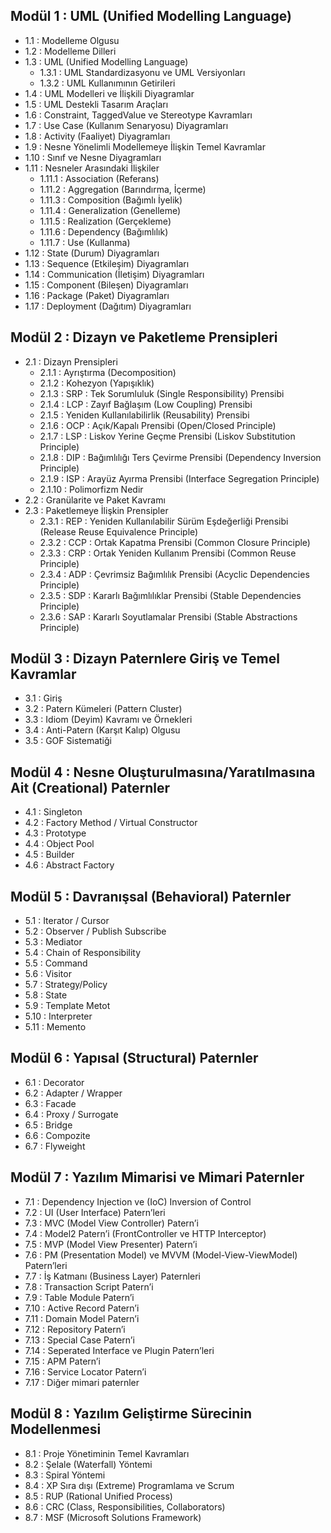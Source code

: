 ## Modül 1 : UML (Unified Modelling Language)
+ 1.1    : Modelleme Olgusu
+ 1.2    : Modelleme Dilleri
+ 1.3    : UML (Unified Modelling Language)
  + 1.3.1 : UML Standardizasyonu ve UML Versiyonları
  + 1.3.2 : UML Kullanımının Getirileri
+ 1.4    : UML Modelleri ve İlişkili Diyagramlar
+ 1.5    : UML Destekli Tasarım Araçları
+ 1.6    : Constraint, TaggedValue ve Stereotype Kavramları 
+ 1.7    : Use Case (Kullanım Senaryosu) Diyagramları
+ 1.8     : Activity (Faaliyet) Diyagramları
+ 1.9    : Nesne Yönelimli Modellemeye İlişkin Temel Kavramlar
+ 1.10    : Sınıf ve Nesne Diyagramları
+ 1.11  : Nesneler Arasındaki İlişkiler
  + 1.11.1 : Association (Referans)
  + 1.11.2 : Aggregation (Barındırma, İçerme)
  + 1.11.3 : Composition (Bağımlı İyelik)
  + 1.11.4 : Generalization (Genelleme)
  + 1.11.5 : Realization (Gerçekleme)
  + 1.11.6 : Dependency (Bağımlılık)
  + 1.11.7 : Use (Kullanma)
+ 1.12    : State (Durum) Diyagramları
+ 1.13    : Sequence (Etkileşim) Diyagramları
+ 1.14    : Communication (İletişim) Diyagramları
+ 1.15    : Component (Bileşen) Diyagramları
+ 1.16    : Package (Paket) Diyagramları 
+ 1.17    : Deployment (Dağıtım) Diyagramları

## Modül 2 : Dizayn ve Paketleme Prensipleri
+ 2.1 : Dizayn Prensipleri
  + 2.1.1 : Ayrıştırma (Decomposition) 
  + 2.1.2 : Kohezyon (Yapışıklık)
  + 2.1.3 : SRP : Tek Sorumluluk (Single Responsibility) Prensibi
  + 2.1.4 : LCP : Zayıf Bağlaşım (Low Coupling) Prensibi
  + 2.1.5 : Yeniden Kullanılabilirlik (Reusability) Prensibi
  + 2.1.6 : OCP : Açık/Kapalı Prensibi (Open/Closed Principle)
  + 2.1.7 : LSP : Liskov Yerine Geçme Prensibi (Liskov Substitution Principle)
  + 2.1.8 : DIP : Bağımlılığı Ters Çevirme Prensibi (Dependency Inversion Principle)
  + 2.1.9 : ISP : Arayüz Ayırma Prensibi (Interface Segregation Principle)
  + 2.1.10 : Polimorfizm Nedir
+ 2.2 : Granülarite ve Paket Kavramı
+ 2.3 : Paketlemeye İlişkin Prensipler
  + 2.3.1 : REP : Yeniden Kullanılabilir Sürüm Eşdeğerliği Prensibi (Release Reuse Equivalence Principle)
  + 2.3.2 : CCP : Ortak Kapatma Prensibi (Common Closure Principle)
  + 2.3.3 : CRP  : Ortak Yeniden Kullanım Prensibi (Common Reuse Principle)
  + 2.3.4 : ADP : Çevrimsiz Bağımlılık Prensibi (Acyclic Dependencies Principle)
  + 2.3.5 : SDP : Kararlı Bağımlılıklar Prensibi (Stable Dependencies Principle)
  + 2.3.6 : SAP : Kararlı Soyutlamalar Prensibi (Stable Abstractions Principle)

## Modül 3 : Dizayn Paternlere Giriş ve Temel Kavramlar
+ 3.1 : Giriş
+ 3.2 : Patern Kümeleri (Pattern Cluster)
+ 3.3 : Idiom (Deyim) Kavramı ve Örnekleri
+ 3.4 : Anti-Patern (Karşıt Kalıp) Olgusu
+ 3.5 : GOF Sistematiği

## Modül 4 : Nesne Oluşturulmasına/Yaratılmasına Ait (Creational) Paternler

+ 4.1 : Singleton           
+ 4.2 : Factory Method / Virtual Constructor	
+ 4.3 : Prototype
+ 4.4 : Object Pool
+ 4.5 : Builder 
+ 4.6 : Abstract Factory

## Modül 5 : Davranışsal (Behavioral) Paternler

+ 5.1 : Iterator / Cursor
+ 5.2 : Observer / Publish Subscribe	
+ 5.3 : Mediator 
+ 5.4 : Chain of Responsibility 
+ 5.5 : Command
+ 5.6 : Visitor
+ 5.7 : Strategy/Policy
+ 5.8 : State
+ 5.9 : Template Metot
+ 5.10 : Interpreter
+ 5.11 : Memento

## Modül 6 : Yapısal (Structural) Paternler
+ 6.1 : Decorator
+ 6.2 : Adapter / Wrapper
+ 6.3 : Facade
+ 6.4 : Proxy / Surrogate
+ 6.5 : Bridge
+ 6.6 : Compozite
+ 6.7 : Flyweight  

## Modül 7 : Yazılım Mimarisi ve Mimari Paternler

+ 7.1 : Dependency Injection ve (IoC) Inversion of Control 
+ 7.2 : UI (User Interface) Patern’leri
+ 7.3 : MVC (Model View Controller) Patern’i
+ 7.4 : Model2 Patern’i (FrontController ve HTTP Interceptor)
+ 7.5 : MVP (Model View Presenter) Patern’i
+ 7.6 : PM (Presentation Model) ve MVVM (Model-View-ViewModel) Patern’leri
+ 7.7 : İş Katmanı (Business Layer) Paternleri
+ 7.8 : Transaction Script Patern’i
+ 7.9 : Table Module Patern’i
+ 7.10 : Active Record Patern’i
+ 7.11 : Domain Model Patern’i
+ 7.12 : Repository Patern’i
+ 7.13 : Special Case Patern’i
+ 7.14 : Seperated Interface ve Plugin Patern’leri
+ 7.15 : APM Patern’i
+ 7.16 : Service Locator Patern’i
+ 7.17 : Diğer mimari paternler

## Modül 8 : Yazılım Geliştirme Sürecinin Modellenmesi 

+ 8.1 : Proje Yönetiminin Temel Kavramları
+ 8.2 : Şelale (Waterfall) Yöntemi
+ 8.3 : Spiral Yöntemi
+ 8.4 : XP Sıra dışı (Extreme) Programlama ve Scrum
+ 8.5 : RUP (Rational Unified Process)
+ 8.6 : CRC (Class, Responsibilities, Collaborators)
+ 8.7 : MSF (Microsoft Solutions Framework)


